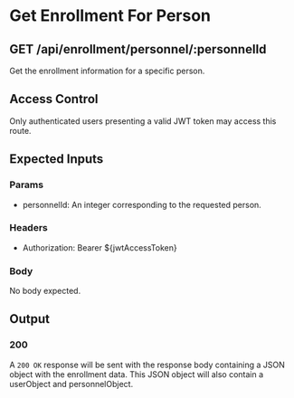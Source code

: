 # Get Enrollment For Person

## GET /api/enrollment/personnel/:personnelId

Get the enrollment information for a specific person.

## Access Control

Only authenticated users presenting a valid JWT token may access this route.

## Expected Inputs

### Params

- personnelId: An integer corresponding to the requested person.

### Headers

- Authorization: Bearer ${jwtAccessToken}

### Body

No body expected.

## Output

### 200

A `200 OK` response will be sent with the response body containing a JSON object with the enrollment data.  This JSON object will also contain a userObject and personnelObject.